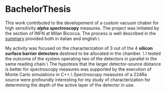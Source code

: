 # BachelorThesis
This work contributed to the developement of a custom vacuum chaber for high sensitivity **alpha spectroscopy** measures. The project was initiated by the section of INFN at Milan Bicocca. The process is well described in the [summary](Thesis_summary.pdf) provided both in italian and english.\\

My activity was focused on the characterization of 3 out of the 4 **silicon surface barrier detectors** destined to be allocated in the chamber. \\
I tested the outcome of the system operating two of the detectors in parallel in the same reading chain.\\
The hypotesis that the larger detector-source distance is better for spectroscopy measures was supported by the execution of Monte Carlo simulations in C++.\\
Spectroscopy measures of a 224Ra source were profoundly interesting for my study of characterization for determining the depth of the active layer of the detector in use.
